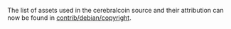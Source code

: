 The list of assets used in the cerebralcoin source and their attribution can now be found in [contrib/debian/copyright](../contrib/debian/copyright).
